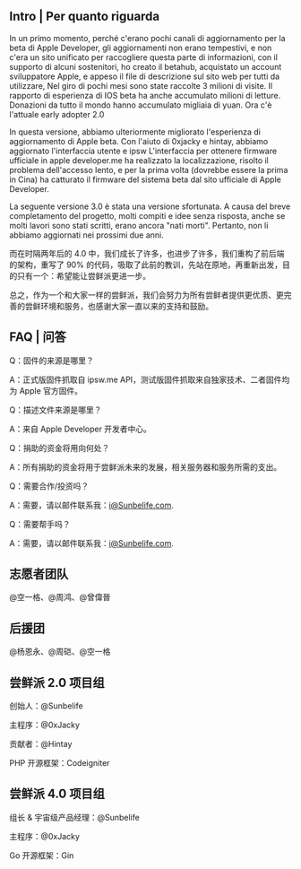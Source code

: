 ## Intro | Per quanto riguarda

In un primo momento, perché c'erano pochi canali di aggiornamento per la beta di Apple Developer, gli aggiornamenti non erano tempestivi, e non c'era un sito unificato per raccogliere questa parte di informazioni, con il supporto di alcuni sostenitori, ho creato il betahub, acquistato un account sviluppatore Apple, e appeso il file di descrizione sul sito web per tutti da utilizzare, Nel giro di pochi mesi sono state raccolte 3 milioni di visite. Il rapporto di esperienza di IOS beta ha anche accumulato milioni di letture. Donazioni da tutto il mondo hanno accumulato migliaia di yuan. Ora c'è l'attuale early adopter 2.0

In questa versione, abbiamo ulteriormente migliorato l'esperienza di aggiornamento di Apple beta. Con l'aiuto di 0xjacky e hintay, abbiamo aggiornato l'interfaccia utente e ipsw L'interfaccia per ottenere firmware ufficiale in apple developer.me ha realizzato la localizzazione, risolto il problema dell'accesso lento, e per la prima volta (dovrebbe essere la prima in Cina) ha catturato il firmware del sistema beta dal sito ufficiale di Apple Developer.

La seguente versione 3.0 è stata una versione sfortunata. A causa del breve completamento del progetto, molti compiti e idee senza risposta, anche se molti lavori sono stati scritti, erano ancora "nati morti". Pertanto, non li abbiamo aggiornati nei prossimi due anni.

而在时隔两年后的 4.0 中，我们成长了许多，也进步了许多，我们重构了前后端的架构，重写了 90% 的代码，吸取了此前的教训，先站在原地，再重新出发，目的只有一个：希望能让尝鲜派更进一步。

总之，作为一个和大家一样的尝鲜派，我们会努力为所有尝鲜者提供更优质、更完善的尝鲜环境和服务，也感谢大家一直以来的支持和鼓励。

## FAQ | 问答

Q：固件的来源是哪里？

A：正式版固件抓取自 ipsw.me API，测试版固件抓取来自独家技术、二者固件均为 Apple 官方固件。

Q：描述文件来源是哪里？

A：来自 Apple Developer 开发者中心。

Q：捐助的资金将用向何处？

A：所有捐助的资金将用于尝鲜派未来的发展，相关服务器和服务所需的支出。

Q：需要合作/投资吗？

A：需要，请以邮件联系我：i@Sunbelife.com.

Q：需要帮手吗？

A：需要，请以邮件联系我：i@Sunbelife.com.

## 志愿者团队

@空一格、@周鸿、@曾偉晉

## 后援团

@杨恩永、@周硙、@空一格

## 尝鲜派 2.0 项目组

创始人：@Sunbelife

主程序：@0xJacky

贡献者：@Hintay

PHP 开源框架：Codeigniter

## 尝鲜派 4.0 项目组

组长 & 宇宙级产品经理：@Sunbelife

主程序：@0xJacky

Go 开源框架：Gin
